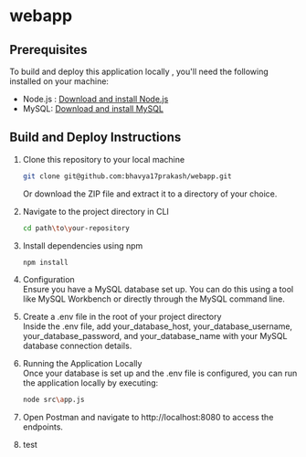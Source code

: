 # webapp

## Prerequisites
To build and deploy this application locally , you'll need the following installed on your machine:
- Node.js : [Download and install Node.js](https://nodejs.org/)
- MySQL: [Download and install MySQL](https://dev.mysql.com/downloads/)

## Build and Deploy Instructions
1. Clone this repository to your local machine<br>
   
   ```sh
   git clone git@github.com:bhavya17prakash/webapp.git
   ```
   Or download the ZIP file and extract it to a directory of your choice.

2. Navigate to the project directory in CLI<br>
   
   ```sh
   cd path\to\your-repository
   ```
3. Install dependencies using npm<br>
   
   ```sh
   npm install
   ```
4. Configuration <br>
Ensure you have a MySQL database set up. You can do this using a tool like MySQL Workbench or directly through the MySQL command line.

5. Create a .env file in the root of your project directory <br>
Inside the .env file, add your_database_host, your_database_username, your_database_password, and your_database_name with your MySQL database connection details.

6. Running the Application Locally <br>
Once your database is set up and the .env file is configured, you can run the application locally by executing:

   ```sh
   node src\app.js
   ```
7. Open Postman and navigate to http://localhost:8080 to access the endpoints.
8. test
